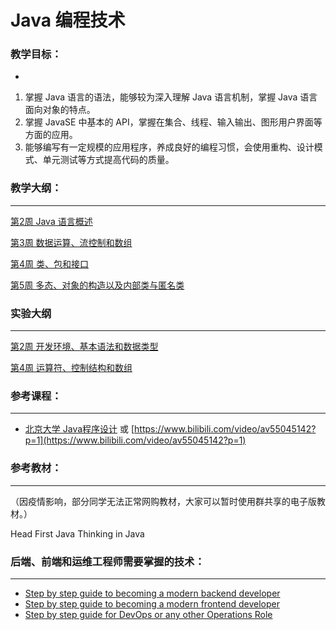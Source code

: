 # Java  编程技术

### 教学目标：

-

1. 掌握 Java 语言的语法，能够较为深入理解 Java 语言机制，掌握 Java 语言面向对象的特点。
2. 掌握 JavaSE 中基本的 API，掌握在集合、线程、输入输出、图形用户界面等方面的应用。
3. 能够编写有一定规模的应用程序，养成良好的编程习惯，会使用重构、设计模式、单元测试等方式提高代码的质量。

### 教学大纲：

---

[第2周  Java 语言概述](Java/2%20Java.md)

[第3周 数据运算、流控制和数组](Java/3.md)

[第4周 类、包和接口](Java/4.md)

[第5周  多态、对象的构造以及内部类与匿名类](Java/5.md)

### 实验大纲

---

[第2周  开发环境、基本语法和数据类型](Java/2.md)

[第4周 运算符、控制结构和数组](Java/4%201.md)

### 参考课程：

---

- [北京大学 Java程序设计](https://www.coursera.org/learn/java-chengxu-sheji?ranMID=40328&ranEAID=zMHlqgkeyKQ&ranSiteID=zMHlqgkeyKQ-IhBeKLZeLR4vTZm7addjyg&siteID=zMHlqgkeyKQ-IhBeKLZeLR4vTZm7addjyg&utm_content=10&utm_medium=partners&utm_source=linkshare&utm_campaign=zMHlqgkeyKQ#syllabus](https://www.coursera.org/learn/java-chengxu-sheji?ranMID=40328&ranEAID=zMHlqgkeyKQ&ranSiteID=zMHlqgkeyKQ-IhBeKLZeLR4vTZm7addjyg&siteID=zMHlqgkeyKQ-IhBeKLZeLR4vTZm7addjyg&utm_content=10&utm_medium=partners&utm_source=linkshare&utm_campaign=zMHlqgkeyKQ#syllabus))  或   [https://www.bilibili.com/video/av55045142?p=1](https://www.bilibili.com/video/av55045142?p=1)

### 参考教材：

---

（因疫情影响，部分同学无法正常网购教材，大家可以暂时使用群共享的电子版教材。）

Head First Java
Thinking in Java 

### 后端、前端和运维工程师需要掌握的技术：

---

- [Step by step guide to becoming a modern backend developer](https://roadmap.sh/backend)
- [Step by step guide to becoming a modern frontend developer](https://roadmap.sh/frontend)
- [Step by step guide for DevOps or any other Operations Role](https://roadmap.sh/devops)

